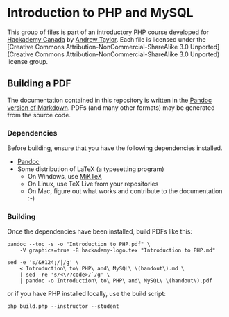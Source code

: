 # Introduction to PHP and MySQL #

This group of files is part of an introductory PHP course developed for [Hackademy Canada](https://twitter.com/HackademyCA) by [Andrew Taylor](https://twitter.com/RooHTaylor).  Each file is licensed under the [Creative Commons Attribution-NonCommercial-ShareAlike 3.0 Unported](Creative Commons Attribution-NonCommercial-ShareAlike 3.0 Unported) license group.

## Building a PDF ##

The documentation contained in this repository is written in the [Pandoc version of Markdown](http://johnmacfarlane.net/pandoc/README.html#pandocs-markdown). PDFs (and many other formats) may be generated from the source code.

### Dependencies ###

Before building, ensure that you have the following dependencies installed.

* [Pandoc](http://johnmacfarlane.net/pandoc/)
* Some distribution of LaTeX (a typesetting program)
    * On Windows, use [MiKTeX](http://miktex.org/)
    * On Linux, use TeX Live from your repositories
    * On Mac, figure out what works and contribute to the documentation :-)

### Building ###

Once the dependencies have been installed, build PDFs like this:

    pandoc --toc -s -o "Introduction to PHP.pdf" \
        -V graphics=true -B hackademy-logo.tex "Introduction to PHP.md"

    sed -e 's/&#124;/|/g' \
        < Introduction\ to\ PHP\ and\ MySQL\ \(handout\).md \
        | sed -re 's/<\/?code>/`/g' \
        | pandoc -o Introduction\ to\ PHP\ and\ MySQL\ \(handout\).pdf

or if you have PHP installed locally, use the build script:

    php build.php --instructor --student
